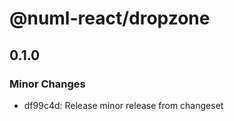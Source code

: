 # @numl-react/dropzone

## 0.1.0

### Minor Changes

- df99c4d: Release minor release from changeset
